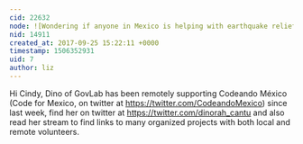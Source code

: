 ```yaml
---
cid: 22632
node: ![Wondering if anyone in Mexico is helping with earthquake relief in Oaxaca?](../notes/warren/09-19-2017/wondering-if-anyone-in-mexico-is-helping-with-earthquake-relief-in-oaxaca)
nid: 14911
created_at: 2017-09-25 15:22:11 +0000
timestamp: 1506352931
uid: 7
author: liz
---
```


Hi Cindy, Dino of GovLab has been remotely supporting Codeando México (Code for Mexico, on twitter at https://twitter.com/CodeandoMexico) since last week, find her on twitter at https://twitter.com/dinorah_cantu and also read her stream to find links to many organized projects with both local and remote volunteers. 